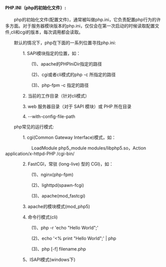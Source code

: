 #### PHP.INI（php的初始化文件）:
&emsp;&emsp;php的初始化文件(配置文件)，通常被叫做php.ini，它负责配置php行为的许多方面。对于服务器模块版本的php.ini，仅仅会在第一次启动的时候读取配置文件,cli和cgi的版本，每次调用都会读取。

&emsp;&emsp;默认的情况下，php在下面的一系列位置寻找php.ini:

&emsp;&emsp;&emsp;&emsp;1. SAPI模块指定的位置，如：

&emsp;&emsp;&emsp;&emsp;&emsp;&emsp;(1)、apache的PHPIniDir指定的路径

&emsp;&emsp;&emsp;&emsp;&emsp;&emsp;(2)、cgi或者cli模式的php -c 所指定的路径

&emsp;&emsp;&emsp;&emsp;&emsp;&emsp;(3)、php-fpm -c 指定的路径

&emsp;&emsp;&emsp;&emsp;2. 当前的工作目录（针对cli模式）

&emsp;&emsp;&emsp;&emsp;3. web 服务器目录（对于 SAPI 模块）或 PHP 所在目录

&emsp;&emsp;&emsp;&emsp;4. --with-config-file-path

&emsp;&emsp;php常见的运行模式:

&emsp;&emsp;&emsp;&emsp;1. cgi(Common Gateway Interface)模式，如：

&emsp;&emsp;&emsp;&emsp;&emsp;&emsp;LoadModule php5_module modules/libphp5.so，Action application/x-httpd-PHP /cgi-bin/

&emsp;&emsp;&emsp;&emsp;2. FastCGI，常驻 (long-live) 型的 CGI)，如：

&emsp;&emsp;&emsp;&emsp;&emsp;&emsp;(1)、nginx(php-fpm)

&emsp;&emsp;&emsp;&emsp;&emsp;&emsp;(2)、lighttpd(spawn-fcgi)

&emsp;&emsp;&emsp;&emsp;&emsp;&emsp;(3)、apache(mod_fastcgi)

&emsp;&emsp;&emsp;&emsp;3. apache的模块模式(mod_php5)

&emsp;&emsp;&emsp;&emsp;4. 命令行模式(cli)

&emsp;&emsp;&emsp;&emsp;&emsp;&emsp;(1)、php -r 'echo "Hello World";'

&emsp;&emsp;&emsp;&emsp;&emsp;&emsp;(2)、echo '<% print "Hello World";' | php

&emsp;&emsp;&emsp;&emsp;&emsp;&emsp;(3)、php [-f] filename.php

&emsp;&emsp;&emsp;&emsp;5、ISAPI模式(windows下)
